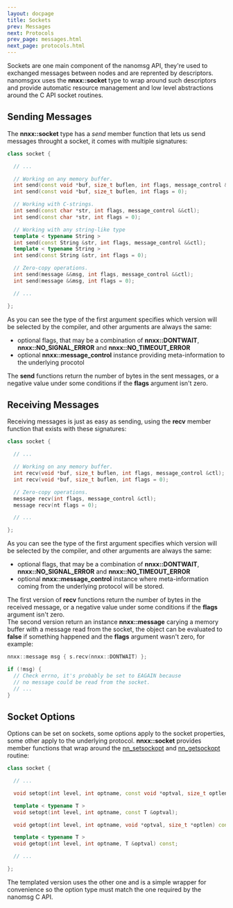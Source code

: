 ```yaml
---
layout: docpage
title: Sockets
prev: Messages
next: Protocols
prev_page: messages.html
next_page: protocols.html
---
```


Sockets are one main component of the nanomsg API, they're used to exchanged
messages between nodes and are reprented by descriptors.  
nanomsgxx uses the **nnxx::socket** type to wrap around such descriptors and
provide automatic resource management and low level abstractions around the
C API socket routines.

Sending Messages
----------------

The **nnxx::socket** type has a *send* member function that lets us send messages
throught a socket, it comes with multiple signatures:

```c++
class socket {

  // ...

  // Working on any memory buffer.
  int send(const void *buf, size_t buflen, int flags, message_control &&ctl);
  int send(const void *buf, size_t buflen, int flags = 0);

  // Working with C-strings.
  int send(const char *str, int flags, message_control &&ctl);
  int send(const char *str, int flags = 0);

  // Working with any string-like type
  template < typename String >
  int send(const String &str, int flags, message_control &&ctl);
  template < typename String >
  int send(const String &str, int flags = 0);

  // Zero-copy operations.
  int send(message &&msg, int flags, message_control &&ctl);
  int send(message &&msg, int flags = 0);

  // ...

};
```

As you can see the type of the first argument specifies which version will be
selected by the compiler, and other arguments are always the same:

- optional flags, that may be a combination of **nnxx::DONTWAIT**,
**nnxx::NO&#95;SIGNAL&#95;ERROR** and **nnxx::NO&#95;TIMEOUT&#95;ERROR**
- optional **nnxx::message_control** instance providing meta-information to the
underlying procotol

The **send** functions return the number of bytes in the sent messages, or
a negative value under some conditions if the **flags** argument isn't zero.

Receiving Messages
------------------

Receiving messages is just as easy as sending, using the **recv** member function
that exists with these signatures:

```c++
class socket {

  // ...

  // Working on any memory buffer.
  int recv(void *buf, size_t buflen, int flags, message_control &ctl);
  int recv(void *buf, size_t buflen, int flags = 0);

  // Zero-copy operations.
  message recv(int flags, message_control &ctl);
  message recv(nt flags = 0);

  // ...

};
```

As you can see the type of the first argument specifies which version will be
selected by the compiler, and other arguments are always the same:

- optional flags, that may be a combination of **nnxx::DONTWAIT**,
**nnxx::NO&#95;SIGNAL&#95;ERROR** and **nnxx::NO&#95;TIMEOUT&#95;ERROR**
- optional **nnxx::message_control** instance where meta-information coming from
the underlying protocol will be stored.

The first version of **recv** functions return the number of bytes in the
received message, or a negative value under some conditions if the **flags**
argument isn't zero.  
The second version return an instance **nnxx::message** carying a memory buffer
with a message read from the socket, the object can be evaluated to **false** if
something happened and the **flags** argument wasn't zero, for example:

```c++
nnxx::message msg { s.recv(nnxx::DONTWAIT) };

if (!msg) {
  // Check errno, it's probably be set to EAGAIN because
  // no message could be read from the socket.
  // ...
}

```

Socket Options
--------------

Options can be set on sockets, some options apply to the socket properties,
some other apply to the underlying protocol. **nnxx::socket** provides member
functions that wrap around the [nn_setsockopt](http://nanomsg.org/v0.3/nn_setsockopt.3.html)
and [nn_getsockopt](http://nanomsg.org/v0.3/nn_getsockopt.3.html) routine:

```c++
class socket {

  // ...

  void setopt(int level, int optname, const void *optval, size_t optlen);

  template < typename T >
  void setopt(int level, int optname, const T &optval);

  void getopt(int level, int optname, void *optval, size_t *optlen) const;

  template < typename T >
  void getopt(int level, int optname, T &optval) const;

  // ...

};
```

The templated version uses the other one and is a simple wrapper for convenience
so the option type must match the one required by the nanomsg C API.
